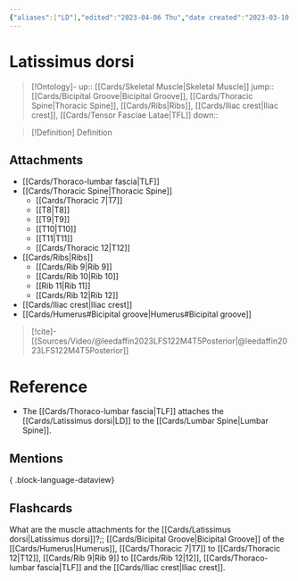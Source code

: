 ```yaml
---
{"aliases":["LD"],"edited":"2023-04-06 Thu","date created":"2023-03-10 Fri","dg-publish":true,"tags":["Uni/LFS122","Uni/OMT1","on/Science/Biology/Anatomy"],"permalink":"/cards/latissimus-dorsi/","dgPassFrontmatter":true}
---
```


# Latissimus dorsi

> [!Ontology]-
> up:: [[Cards/Skeletal Muscle\|Skeletal Muscle]]
> jump:: [[Cards/Bicipital Groove\|Bicipital Groove]], [[Cards/Thoracic Spine\|Thoracic Spine]], [[Cards/Ribs\|Ribs]], [[Cards/Iliac crest\|Iliac crest]], [[Cards/Tensor Fasciae Latae\|TFL]]
> down:: 

> [!Definition] Definition

## Attachments

- [[Cards/Thoraco-lumbar fascia\|TLF]]
- [[Cards/Thoracic Spine\|Thoracic Spine]]
	- [[Cards/Thoracic 7\|T7]]
	- [[T8\|T8]]
	- [[T9\|T9]]
	- [[T10\|T10]]
	- [[T11\|T11]]
	- [[Cards/Thoracic 12\|T12]]
- [[Cards/Ribs\|Ribs]]
	- [[Cards/Rib 9\|Rib 9]]
	- [[Cards/Rib 10\|Rib 10]]
	- [[Rib 11\|Rib 11]]
	- [[Cards/Rib 12\|Rib 12]]
- [[Cards/Iliac crest\|Iliac crest]]
- [[Cards/Humerus#Bicipital groove\|Humerus#Bicipital groove]]

> [!cite]-
> [[Sources/Video/@leedaffin2023LFS122M4T5Posterior\|@leedaffin2023LFS122M4T5Posterior]]

# Reference

- The [[Cards/Thoraco-lumbar fascia\|TLF]] attaches the [[Cards/Latissimus dorsi\|LD]] to the [[Cards/Lumbar Spine\|Lumbar Spine]].

## Mentions


{ .block-language-dataview}

## Flashcards

What are the muscle attachments for the [[Cards/Latissimus dorsi\|Latissimus dorsi]]?;; [[Cards/Bicipital Groove\|Bicipital Groove]] of the [[Cards/Humerus\|Humerus]], [[Cards/Thoracic 7\|T7]] to [[Cards/Thoracic 12\|T12]], [[Cards/Rib 9\|Rib 9]] to [[Cards/Rib 12\|12]], [[Cards/Thoraco-lumbar fascia\|TLF]] and the [[Cards/Iliac crest\|Iliac crest]].
<!--SR:!2023-04-19,3,250-->